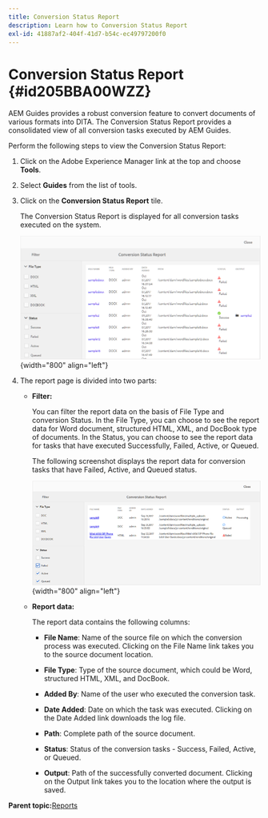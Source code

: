 ```yaml
---
title: Conversion Status Report
description: Learn how to Conversion Status Report
exl-id: 41887af2-404f-41d7-b54c-ec49797200f0
---
```

# Conversion Status Report {#id205BBA00WZZ}

AEM Guides provides a robust conversion feature to convert documents of various formats into DITA. The Conversion Status Report provides a consolidated view of all conversion tasks executed by AEM Guides.

Perform the following steps to view the Conversion Status Report:

1.  Click on the Adobe Experience Manager link at the top and choose **Tools**.

1.  Select **Guides** from the list of tools.

1.  Click on the **Conversion Status Report** tile.

    The Conversion Status Report is displayed for all conversion tasks executed on the system.

    ![](images/conversion-status-report.png){width="800" align="left"}

1.  The report page is divided into two parts:

    -   **Filter:**

        You can filter the report data on the basis of File Type and conversion Status. In the File Type, you can choose to see the report data for Word document, structured HTML, XML, and DocBook type of documents. In the Status, you can choose to see the report data for tasks that have executed Successfully, Failed, Active, or Queued.

        The following screenshot displays the report data for conversion tasks that have Failed, Active, and Queued status.

        ![](images/conversion-report-failed-active-queued.png){width="800" align="left"}

    -   **Report data:**

        The report data contains the following columns:

        - **File Name**: Name of the source file on which the conversion process was executed. Clicking on the File Name link takes you to the source document location.

        - **File Type**: Type of the source document, which could be Word, structured HTML, XML, and DocBook.

        - **Added By**: Name of the user who executed the conversion task.

        - **Date Added**: Date on which the task was executed. Clicking on the Date Added link downloads the log file.

        - **Path**: Complete path of the source document.

        - **Status**: Status of the conversion tasks - Success, Failed, Active, or Queued.

        - **Output**: Path of the successfully converted document. Clicking on the Output link takes you to the location where the output is saved.


**Parent topic:**[Reports](reports-intro.md)
